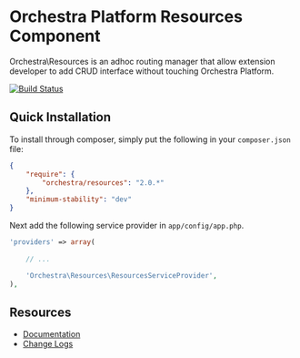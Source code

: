 Orchestra Platform Resources Component
==============

Orchestra\Resources is an adhoc routing manager that allow extension developer to add CRUD interface without touching Orchestra Platform.

[![Build Status](https://travis-ci.org/orchestral/resources.png?branch=master)](https://travis-ci.org/orchestral/resources)

## Quick Installation

To install through composer, simply put the following in your `composer.json` file:

```json
{
	"require": {
		"orchestra/resources": "2.0.*"
	},
	"minimum-stability": "dev"
}
```

Next add the following service provider in `app/config/app.php`.

```php
'providers' => array(
	
	// ...

	'Orchestra\Resources\ResourcesServiceProvider',
),
```

## Resources

* [Documentation](http://docs.orchestraplatform.com/pages/components/resources)
* [Change Logs](https://github.com/orchestral/resources/wiki/Change-Logs)
